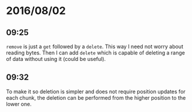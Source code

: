 # 2016/08/02

## 09:25

`remove` is just a `get` followed by a `delete`. This way I need not worry
about reading bytes. Then I can add `delete` which is capable of deleting a
range of data without using it (could be useful).

## 09:32

To make it so deletion is simpler and does not require position updates for
each chunk, the deletion can be performed from the higher position to the
lower one.

